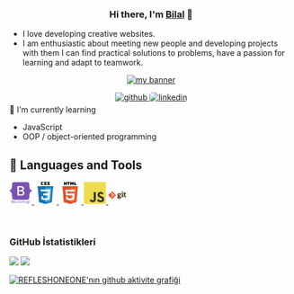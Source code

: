 <h3 align="center">
 Hi there, I'm <a href="#" target="_blank" rel="noreferrer">Bilal</a> 👋
</h3>

- I love developing creative websites.
- I am enthusiastic about meeting new people and developing projects with them
  I can find practical solutions to problems, have a passion for learning and adapt to teamwork.

<p align="center">
  <a href="#" target="_blank" rel="noreferrer"><img src="https://smartpro.com.tr/wp-content/uploads/2020/02/javascript-nedir-javascript-kodlari.jpg" alt="my banner"></a>
</p>
<div align="center">
   
   <a href="https://github.com/REFLESHONEONE" target="_blank">
      <img src=https://img.shields.io/badge/github-%2324292e.svg?&style=for-the-badge&logo=github&logoColor=white alt=github style="margin-bottom: 5px;" />
   </a>
   </a>
   <a href=https://www.linkedin.com/in/bilal-adiyaman/" target="_blank">
      <img src=https://img.shields.io/badge/linkedin-%231E77B5.svg?&style=for-the-badge&logo=linkedin&logoColor=white alt=linkedin style="margin-bottom: 5px; border-radius:5px" />
   </a>
   </div>
🌱 I'm currently learning

- JavaScript
- OOP / object-oriented programming

## 💼 Languages and Tools

<p align="left" dir="auto"> <a href="https://getbootstrap.com" rel="nofollow"> <img src="https://raw.githubusercontent.com/devicons/devicon/master/icons/bootstrap/bootstrap-plain-wordmark.svg" alt="bootstrap" width="40" height="40" style="max-width: 100%;"> </a> <a href="https://www.w3schools.com/css/" rel="nofollow"> <img src="https://raw.githubusercontent.com/devicons/devicon/master/icons/css3/css3-original-wordmark.svg" alt="css3" width="40" height="40" style="max-width: 100%;"> </a>  <a href="https://www.w3.org/html/" rel="nofollow"> <img src="https://raw.githubusercontent.com/devicons/devicon/master/icons/html5/html5-original-wordmark.svg" alt="html5" width="40" height="40" style="max-width: 100%;"> </a> <a href="https://developer.mozilla.org/en-US/docs/Web/JavaScript" rel="nofollow"> <img src="https://raw.githubusercontent.com/devicons/devicon/master/icons/javascript/javascript-original.svg" alt="javascript" width="40" height="40" style="max-width: 100%;"> </a> <a href="https://reactjs.org/" rel="nofollow"> <img height="32" src="https://raw.githubusercontent.com/github/explore/80688e429a7d4ef2fca1e82350fe8e3517d3494d/topics/git/git.png" style="max-width: 100%;"></a> </a> </p>
<br>

<h3 align="left">GitHub İstatistikleri</h3>

<p hizalama="sol">
   <img width="35%" src="https://github-readme-stats.vercel.app/api?username=REFLESHONEONE&show_icons=true&theme=tokyonight" />
   <img width="%35" src="https://github-readme-streak-stats.herokuapp.com/?user=REFLESHONEONE&theme=tokyonight" />
   
   [![ REFLESHONEONE'nın github aktivite grafiği ](https://activity-graph.herokuapp.com/graph?username=REFLESHONEONE&theme=react-dark)](https://git.io/REFLESHONEONE)
</p>

